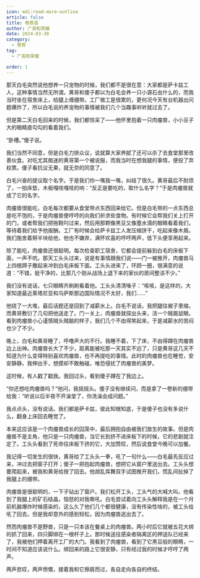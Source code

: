 ```yaml
---
icon: mdi:read-more-outline
article: false
title: 卷首语
author: 广英和荣耀
date: 2024-03-30
category:
  - 卷首
tag:
  - 广英和荣耀

order: 1
---
```

<!-- more -->

那天白毛突然说他想养一只宠物的时候，我们都不是很在意：大家都是萨卡兹工人，这种事情当然无所谓。黄哥和傻子都以为白毛会养一只小源石虫什么的，而我当时坐在宿舍床上，给腿上缠绷带。工厂做工是很累的，更何况今天有台机器出问题爆炸了，所以白毛说的养宠物的事情被我们几个当趣事听听就过去了。

但是第二天白毛回来的时候，我们都惊呆了——他怀里抱着一只肉瘤兽，小小豆子大的眼睛直勾勾的看着我们。

“卧槽。”傻子说。

我们当然不同意，但是白毛力排众议，说就算大家养腻了还可以杀了去食堂那里改善伙食。对吃尤其痴迷的黄哥第一个被说服，而我当时在想我腿的事情，便投了弃权票。傻子看抗议无果，就无奈的同意了。

白毛兴奋的提议取个名字。于是我们你一嘴我一嘴，纠结了很久。黄哥最后不耐烦了，一拍床垫，木板嘎吱嘎吱的响：“反正是要吃的，取什么名字？”于是肉瘤兽就成了它的名字。

肉瘤兽很能吃，白毛每次都要从食堂带点东西回来给它。但是白毛带的一点东西总是吃不饱的，于是肉瘤兽便哼哼的向我们祈求些食物。有时候它会帮我们关上打开的门，或者帮我们把拖鞋叼过来，然后用那颗像黑豆又像墨水滴的眼睛看着我们，等待着我们给予他报酬。工厂有时候会给萨卡兹工人发压缩饼干，吃起来像木屑。我们施舍着掰半块给他，他也不嫌弃，满怀欢喜的哼哼两声，低下头便享用起来。

除了能吃，肉瘤兽还很聪明。每次检查职工宿舍，它都会提前躲到白毛的床板下面，一声不吭。那天工头头过来，说是有事情跟我们说——门一被推开，肉瘤兽马上四根蹄子撒起来冲到白毛床板下面。工头头进来了，环顾一圈，很满意的说道：“不错，挺干净的，比那几个刚从战场上退下来的家伙的房间整洁不少。”

我们没有说话，七只眼睛齐刷刷看着他。工头头清清嗓子：“咳咳，是这样的，大家知道最近莱塔尼亚和乌萨斯那边国际情况不太好，我们......”

他绕了一大堆，最后话题还是回到了减薪水上。白毛不说话，我把腿往被子里缩，而黄哥敷衍了几句把他送走了。门一关上，肉瘤兽就探出头来，活一个贼眉鼠眼。看到肉瘤兽小心谨慎贼头贼脑的样子，我们几个不由得笑起来，于是减薪水的苦闷也少了不少。

晚上，白毛和黄哥睡了，呼噜声大的不行。我睡不着，下了床，不由得蹲在肉瘤兽边上出神。肉瘤兽长大了不少，距离能被吃那一天其实不远了，只是黄哥这几天不知道为什么变得特别喜欢肉瘤兽，也不再提吃的事情。此时的肉瘤兽也在睡觉，安安静静。我伸出手，想摸却不敢触碰，唯恐侵扰了肉瘤兽的美梦。

这时候，有人戳了戳我。我回过头，看到傻子蹲在了我边上。

“你还想吃肉瘤兽吗？”他问，我摇摇头。傻子没有继续问，而是拿了一卷新的绷带给我：“听说以后半夜不开澡堂了，你洗澡会成问题。”

我点点头，没有说话。我们都是萨卡兹，彼此知根知底，于是傻子也没有多说什么，翻身上床回去睡觉了。

本来这应该是一个肉瘤兽成长的囚笼中，最后拥抱自由被我们放生的故事。但是肉瘤兽不是主角，他只是一只肉瘤兽，当它长到挤不进床板下的时候，它的悲剧就注定了。工头头看到了死命往床板下挤的它，大加赞叹，然后说食堂今晚可以加餐。

我记得一切发生的很快，黄哥给了工头头一拳，吼了一句什么——白毛最先反应过来，冲过去把窗子打开；傻子一把抱起肉瘤兽，想把它从窗户里送出去。工头头想要爬起来，被我和黄哥给按了回去。他胡乱挥舞双手试图推开我们，慌乱间扯掉了我腿上的绷带。

肉瘤兽是很聪明的，一下子钻出了窗户。我们松开工头，工头气的大喊大叫。他看到了我腿上的矿石结晶，恼怒的对我嘶吼。白毛尝试着向工头头解释我是在一个月前机器爆炸时候感染的，这么久了他们几个都很健康，没有传染性啥的，被工头给吼了回去。但是我却意外的感到轻松，因为肉瘤兽逃出去了。

然而肉瘤兽不是野兽，只是一只本该在餐桌上的肉瘤兽。两小时后它就被五花大绑的抓了回来，四只脚绑在一根杆子上。那时候送往感染者隔离区的押送队已经来了，我被他们押着离开工厂的大门。我看到了肉瘤兽，看到了它黑豆般的眼睛，一时间不知道应该说什么。绑回来的路上它很安静，只有经过我的时候才哼哼了两声。

两声悲叹，两声愤慨，接着我和它擦肩而过，各自走向各自的终结。<eod />